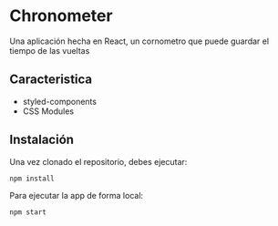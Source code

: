 # Chronometer

Una aplicación hecha en React, un cornometro que puede guardar el tiempo de las vueltas

## Caracteristica

- styled-components
- CSS Modules

## Instalación

Una vez clonado el repositorio, debes ejecutar:

```shell
npm install
```

Para ejecutar la app de forma local:

```shell
npm start
```
